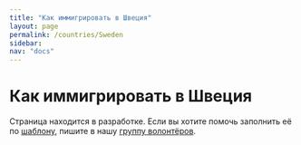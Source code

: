 ```yaml
---
title: "Как иммигрировать в Швеция"
layout: page
permalink: /countries/Sweden
sidebar:
nav: "docs"
---
```


# Как иммигрировать в Швеция

Страница находится в разработке. Если вы хотите помочь заполнить её по [шаблону](/template), пишите в нашу [группу волонтёров](https://t.me/+FHi3FnJaoWJkMDAx).
